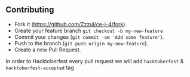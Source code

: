 ## Contributing

- Fork it (https://github.com/Zzzul/ce-i-4/fork).
- Create your feature branch `git checkout -b my-new-feature`
- Commit your changes (`git commit -am 'Add some feature'`).
- Push to the branch (`git push origin my-new-feature`).
- Create a new Pull Request.

In order to Hacktoberfest every pull request we will add `hacktoberfest` & `hacktoberfest-accepted` tag
